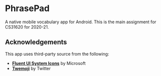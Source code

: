 # PhrasePad
A native mobile vocabulary app for Android. This is the main assignment for CS31620 for 2020-21.

## Acknowledgements
This app uses third-party source from the following:
* [**Fluent UI System Icons**](https://github.com/microsoft/fluentui-system-icons) by Microsoft
* [**Twemoji**](https://github.com/twitter/twemoji) by Twitter
